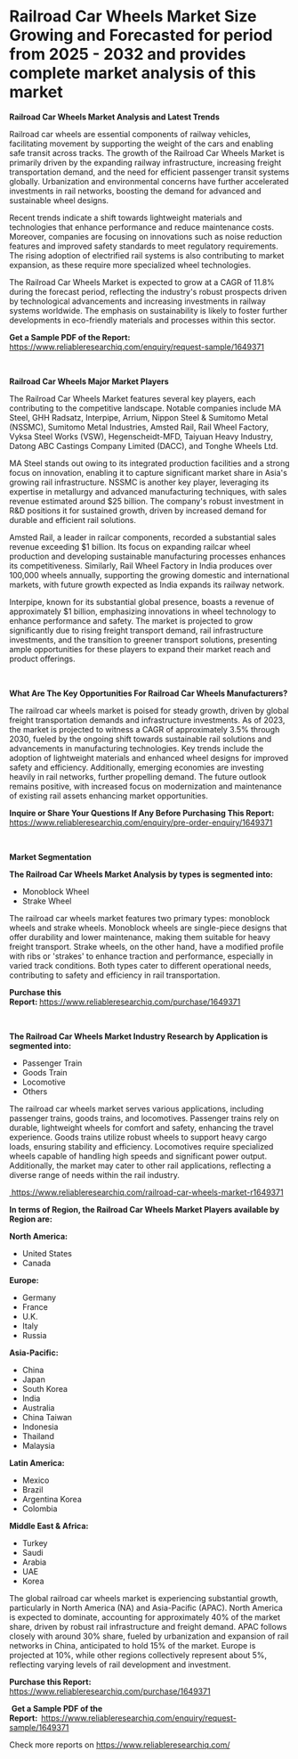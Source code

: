 <p><h1>Railroad Car Wheels Market Size Growing and Forecasted for period from 2025 - 2032 and provides complete market analysis of this market</h1></p><p><strong>Railroad Car Wheels Market Analysis and Latest Trends</strong></p>
<p><p>Railroad car wheels are essential components of railway vehicles, facilitating movement by supporting the weight of the cars and enabling safe transit across tracks. The growth of the Railroad Car Wheels Market is primarily driven by the expanding railway infrastructure, increasing freight transportation demand, and the need for efficient passenger transit systems globally. Urbanization and environmental concerns have further accelerated investments in rail networks, boosting the demand for advanced and sustainable wheel designs.</p><p>Recent trends indicate a shift towards lightweight materials and technologies that enhance performance and reduce maintenance costs. Moreover, companies are focusing on innovations such as noise reduction features and improved safety standards to meet regulatory requirements. The rising adoption of electrified rail systems is also contributing to market expansion, as these require more specialized wheel technologies. </p><p>The Railroad Car Wheels Market is expected to grow at a CAGR of 11.8% during the forecast period, reflecting the industry's robust prospects driven by technological advancements and increasing investments in railway systems worldwide. The emphasis on sustainability is likely to foster further developments in eco-friendly materials and processes within this sector.</p></p>
<p><strong>Get a Sample PDF of the Report:&nbsp;</strong> <a href="https://www.reliableresearchiq.com/enquiry/request-sample/1649371?utm_campaign=2843&utm_medium=2&utm_source=Github&utm_content=ia&utm_term=30032025&utm_id=railroad-car-wheels">https://www.reliableresearchiq.com/enquiry/request-sample/1649371</a></p>
<p>&nbsp;</p>
<p><strong>Railroad Car Wheels Major Market Players</strong></p>
<p><p>The Railroad Car Wheels Market features several key players, each contributing to the competitive landscape. Notable companies include MA Steel, GHH Radsatz, Interpipe, Arrium, Nippon Steel & Sumitomo Metal (NSSMC), Sumitomo Metal Industries, Amsted Rail, Rail Wheel Factory, Vyksa Steel Works (VSW), Hegenscheidt-MFD, Taiyuan Heavy Industry, Datong ABC Castings Company Limited (DACC), and Tonghe Wheels Ltd.</p><p>MA Steel stands out owing to its integrated production facilities and a strong focus on innovation, enabling it to capture significant market share in Asia's growing rail infrastructure. NSSMC is another key player, leveraging its expertise in metallurgy and advanced manufacturing techniques, with sales revenue estimated around $25 billion. The company's robust investment in R&D positions it for sustained growth, driven by increased demand for durable and efficient rail solutions.</p><p>Amsted Rail, a leader in railcar components, recorded a substantial sales revenue exceeding $1 billion. Its focus on expanding railcar wheel production and developing sustainable manufacturing processes enhances its competitiveness. Similarly, Rail Wheel Factory in India produces over 100,000 wheels annually, supporting the growing domestic and international markets, with future growth expected as India expands its railway network.</p><p>Interpipe, known for its substantial global presence, boasts a revenue of approximately $1 billion, emphasizing innovations in wheel technology to enhance performance and safety. The market is projected to grow significantly due to rising freight transport demand, rail infrastructure investments, and the transition to greener transport solutions, presenting ample opportunities for these players to expand their market reach and product offerings.</p></p>
<p>&nbsp;</p>
<p><strong>What Are The Key Opportunities For Railroad Car Wheels Manufacturers?</strong></p>
<p><p>The railroad car wheels market is poised for steady growth, driven by global freight transportation demands and infrastructure investments. As of 2023, the market is projected to witness a CAGR of approximately 3.5% through 2030, fueled by the ongoing shift towards sustainable rail solutions and advancements in manufacturing technologies. Key trends include the adoption of lightweight materials and enhanced wheel designs for improved safety and efficiency. Additionally, emerging economies are investing heavily in rail networks, further propelling demand. The future outlook remains positive, with increased focus on modernization and maintenance of existing rail assets enhancing market opportunities.</p></p>
<p><strong>Inquire or Share Your Questions If Any Before Purchasing This Report:</strong> <a href="https://www.reliableresearchiq.com/enquiry/pre-order-enquiry/1649371?utm_campaign=2843&utm_medium=2&utm_source=Github&utm_content=ia&utm_term=30032025&utm_id=railroad-car-wheels">https://www.reliableresearchiq.com/enquiry/pre-order-enquiry/1649371</a></p>
<p>&nbsp;</p>
<p><strong>Market Segmentation</strong></p>
<p><strong>The Railroad Car Wheels Market Analysis by types is segmented into:</strong></p>
<p><ul><li>Monoblock Wheel</li><li>Strake Wheel</li></ul></p>
<p><p>The railroad car wheels market features two primary types: monoblock wheels and strake wheels. Monoblock wheels are single-piece designs that offer durability and lower maintenance, making them suitable for heavy freight transport. Strake wheels, on the other hand, have a modified profile with ribs or 'strakes' to enhance traction and performance, especially in varied track conditions. Both types cater to different operational needs, contributing to safety and efficiency in rail transportation.</p></p>
<p><strong>Purchase this Report:&nbsp;</strong><a href="https://www.reliableresearchiq.com/purchase/1649371?utm_campaign=2843&utm_medium=2&utm_source=Github&utm_content=ia&utm_term=30032025&utm_id=railroad-car-wheels">https://www.reliableresearchiq.com/purchase/1649371</a></p>
<p>&nbsp;</p>
<p><strong>The Railroad Car Wheels Market Industry Research by Application is segmented into:</strong></p>
<p><ul><li>Passenger Train</li><li>Goods Train</li><li>Locomotive</li><li>Others</li></ul></p>
<p><p>The railroad car wheels market serves various applications, including passenger trains, goods trains, and locomotives. Passenger trains rely on durable, lightweight wheels for comfort and safety, enhancing the travel experience. Goods trains utilize robust wheels to support heavy cargo loads, ensuring stability and efficiency. Locomotives require specialized wheels capable of handling high speeds and significant power output. Additionally, the market may cater to other rail applications, reflecting a diverse range of needs within the rail industry.</p></p>
<p><a href="https://www.reliableresearchiq.com/railroad-car-wheels-market-r1649371?utm_campaign=2843&utm_medium=2&utm_source=Github&utm_content=ia&utm_term=30032025&utm_id=railroad-car-wheels">&nbsp;https://www.reliableresearchiq.com/railroad-car-wheels-market-r1649371</a></p>
<p><strong>In terms of Region, the Railroad Car Wheels Market Players available by Region are:</strong></p>
<p>
    <p> <strong> North America: </strong>
        <ul>
            <li>United States</li>
            <li>Canada</li>
        </ul>
        </p> 
    <p> <strong> Europe: </strong>
        <ul>
            <li>Germany</li>
            <li>France</li>
            <li>U.K.</li>
            <li>Italy</li>
            <li>Russia</li>
        </ul>
        </p> 
    <p> <strong> Asia-Pacific: </strong>
        <ul>
            <li>China</li>
            <li>Japan</li>
            <li>South Korea</li>
            <li>India</li>
            <li>Australia</li>
            <li>China Taiwan</li>
            <li>Indonesia</li>
            <li>Thailand</li>
            <li>Malaysia</li>
        </ul>
        </p> 
    <p> <strong> Latin America: </strong>
        <ul>
            <li>Mexico</li>
            <li>Brazil</li>
            <li>Argentina Korea</li>
            <li>Colombia</li>
        </ul>
        </p> 
    <p> <strong> Middle East & Africa: </strong>
        <ul>
            <li>Turkey</li>
            <li>Saudi</li>
            <li>Arabia</li>
            <li>UAE</li>
            <li>Korea</li>
        </ul>
    </p>
    </p>
<p><p>The global railroad car wheels market is experiencing substantial growth, particularly in North America (NA) and Asia-Pacific (APAC). North America is expected to dominate, accounting for approximately 40% of the market share, driven by robust rail infrastructure and freight demand. APAC follows closely with around 30% share, fueled by urbanization and expansion of rail networks in China, anticipated to hold 15% of the market. Europe is projected at 10%, while other regions collectively represent about 5%, reflecting varying levels of rail development and investment.</p></p>
<p><strong>Purchase this Report: </strong><a href="https://www.reliableresearchiq.com/purchase/1649371?utm_campaign=2843&utm_medium=2&utm_source=Github&utm_content=ia&utm_term=30032025&utm_id=railroad-car-wheels">https://www.reliableresearchiq.com/purchase/1649371</a></p>
<p>&nbsp;<strong>Get a Sample PDF of the Report:&nbsp;&nbsp;</strong><a href="https://www.reliableresearchiq.com/enquiry/request-sample/1649371?utm_campaign=2843&utm_medium=2&utm_source=Github&utm_content=ia&utm_term=30032025&utm_id=railroad-car-wheels">https://www.reliableresearchiq.com/enquiry/request-sample/1649371</a></p>
<p><strong></strong></p>
<p>Check more reports on <a href="https://www.reliableresearchiq.com/?utm_campaign=2843&utm_medium=2&utm_source=Github&utm_content=ia&utm_term=30032025&utm_id=railroad-car-wheels">https://www.reliableresearchiq.com/</a></p>